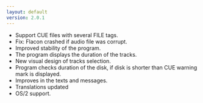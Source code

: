 ```yaml
---
layout: default
version: 2.0.1
---
```

* Support CUE files with several FILE tags.
* Fix: Flacon crashed if audio file was corrupt.
* Improved stability of the program.
* The program displays the duration of the tracks.
* New visual design of tracks selection.
* Program checks duration of the disk, if disk is shorter than CUE warning mark is displayed.
* Improves in the texts and messages.
* Translations updated
* OS/2 support.
